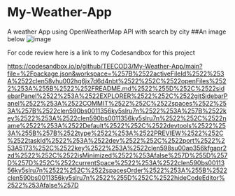 # My-Weather-App
A weather App using OpenWeatherMap API with search by city
##An image  below
![image](https://user-images.githubusercontent.com/64348428/220703607-c04757eb-eb18-4d06-90a7-fb30c53fee2e.png)

For code review here is a link to my Codesandbox for this project

https://codesandbox.io/p/github/TEECOD3/My-Weather-App/main?file=%2Fpackage.json&workspace=%257B%2522activeFileId%2522%253A%2522clen58vhu002hg6jx7d6d4nbt%2522%252C%2522openFiles%2522%253A%255B%2522%252FREADME.md%2522%255D%252C%2522sidebarPanel%2522%253A%2522EXPLORER%2522%252C%2522gitSidebarPanel%2522%253A%2522COMMIT%2522%252C%2522spaces%2522%253A%257B%2522clen590bs0011356ky5slru7n%2522%253A%257B%2522key%2522%253A%2522clen590bs0011356ky5slru7n%2522%252C%2522name%2522%253A%2522Default%2522%252C%2522devtools%2522%253A%255B%257B%2522type%2522%253A%2522PREVIEW%2522%252C%2522taskId%2522%253A%2522dev%2522%252C%2522port%2522%253A5173%252C%2522key%2522%253A%2522clen598su00ap356kfgapr2zd%2522%252C%2522isMinimized%2522%253Afalse%257D%255D%257D%257D%252C%2522currentSpace%2522%253A%2522clen590bs0011356ky5slru7n%2522%252C%2522spacesOrder%2522%253A%255B%2522clen590bs0011356ky5slru7n%2522%255D%252C%2522hideCodeEditor%2522%253Afalse%257D

